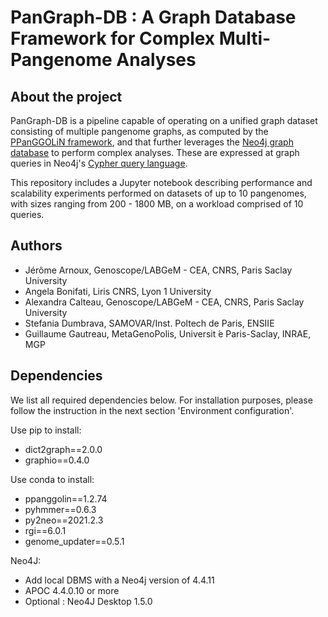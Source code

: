 # PanGraph-DB : A Graph Database Framework for Complex Multi-Pangenome Analyses

## About the project

PanGraph-DB is a pipeline capable of operating on a unified graph dataset consisting of multiple pangenome graphs, as computed by the [PPanGGOLiN framework](https://github.com/labgem/PPanGGOLiN), and that further leverages the [Neo4j graph database](https://neo4j.com/) to perform complex analyses. These are expressed at graph queries in Neo4j's [Cypher query language](https://neo4j.com/developer/cypher/).

This repository includes a Jupyter notebook describing performance and scalability experiments performed on datasets of up to 10 pangenomes, with sizes ranging from 200 - 1800 MB, on a workload comprised of 10 queries.

## Authors
- Jérôme Arnoux, Genoscope/LABGeM - CEA, CNRS, Paris Saclay University
- Angela Bonifati, Liris CNRS, Lyon 1 University
- Alexandra Calteau, Genoscope/LABGeM - CEA, CNRS, Paris Saclay University 
- Stefania Dumbrava, SAMOVAR/Inst. Poltech de Paris, ENSIIE 
- Guillaume Gautreau, MetaGenoPolis, Universit ́e Paris-Saclay, INRAE, MGP

## Dependencies
We list all required dependencies below. For installation purposes, please follow the instruction in the next section 'Environment configuration'.

Use pip to install:
- dict2graph==2.0.0
- graphio==0.4.0

Use conda to install:
- ppanggolin==1.2.74
- pyhmmer==0.6.3
- py2neo==2021.2.3
- rgi==6.0.1
- genome_updater==0.5.1

Neo4J:
- Add local DBMS with a Neo4j version of 4.4.11
- APOC 4.4.0.10 or more
- Optional : Neo4J Desktop 1.5.0
